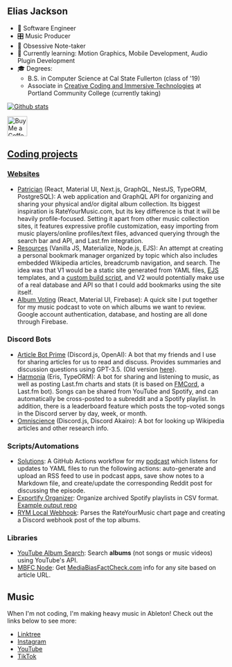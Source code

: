 ## Elias Jackson

- 🤖 Software Engineer
- 🎛️ Music Producer
- 📝 Obsessive Note-taker
- 🧠 Currently learning: Motion Graphics, Mobile Development, Audio Plugin Development
- 🎓 Degrees:
  - B.S. in Computer Science at Cal State Fullerton (class of '19)
  - Associate in [Creative Coding and Immersive Technologies](https://www.pcc.edu/programs/music-and-sonic-arts/aas-creative-coding/) at Portland Community College (currently taking)

[![Github stats](https://github-readme-stats.vercel.app/api?username=fossforlife&hide_title=true&theme=radical)](https://github.com/anuraghazra/github-readme-stats)

<a href='https://ko-fi.com/eliasjackson' target='_blank'><img height='35' style='border:0px;height:46px;' src='https://az743702.vo.msecnd.net/cdn/kofi3.png?v=0' border='0' alt='Buy Me a Coffee at ko-fi.com' />
<!-- ![Profile views](https://gpvc.arturio.dev/fossforlife)   -->

## Coding projects

### Websites

- [Patrician](https://github.com/patricianapp) (React, Material UI, Next.js, GraphQL, NestJS, TypeORM, PostgreSQL): A web application and GraphQL API for organizing and sharing your physical and/or digital album collection. Its biggest inspiration is RateYourMusic.com, but its key difference is that it will be heavily profile-focused. Setting it apart from other music collection sites, it features expressive profile customization, easy importing from music players/online profiles/text files, advanced querying through the search bar and API, and Last.fm integration.
- [Resources](https://github.com/FOSSforlife/resources) (Vanilla JS, Materialize, Node.js, EJS): An attempt at creating a personal bookmark manager organized by topic which also includes embedded Wikipedia articles, breadcrumb navigation, and search. The idea was that V1 would be a static site generated from YAML files, [EJS](https://ejs.co) templates, and a [custom build script](https://github.com/FOSSforlife/resources/blob/main/build.js), and V2 would potentially make use of a real database and API so that I could add bookmarks using the site itself.
- [Album Voting](https://github.com/FOSSforlife/listening-circle-voting-app) (React, Material UI, Firebase): A quick site I put together for my music podcast to vote on which albums we want to review. Google account authentication, database, and hosting are all done through Firebase.

### Discord Bots

- [Article Bot Prime](https://github.com/FOSSforlife/article-bot-prime) (Discord.js, OpenAI): A bot that my friends and I use for sharing articles for us to read and discuss. Provides summaries and discussion questions using GPT-3.5. (Old version [here](https://github.com/solutions-podcast/article-bot)).
- [Harmonia](https://github.com/patricianapp/Harmonia) (Eris, TypeORM): A bot for sharing and listening to music, as well as posting Last.fm charts and stats (it is based on [FMCord](https://github.com/kometh0616/fmcord), a Last.fm bot). Songs can be shared from YouTube and Spotify, and can automatically be cross-posted to a subreddit and a Spotify playlist. In addition, there is a leaderboard feature which posts the top-voted songs in the Discord server by day, week, or month.
- [Omniscience](https://github.com/solutions-podcast/omniscience) (Discord.js, Discord Akairo): A bot for looking up Wikipedia articles and other research info.

### Scripts/Automations

- [Solutions](https://github.com/solutions-podcast/podcast/tree/main/scripts): A GitHub Actions workflow for my [podcast](https://open.spotify.com/show/2mmb9lTkWVwMI1UEe5rZqA?si=2d9ddac99fb94a34) which listens for updates to YAML files to run the following actions: auto-generate and upload an RSS feed to use in podcast apps, save show notes to a Markdown file, and create/update the corresponding Reddit post for discussing the episode.
- [Exportify Organizer](https://github.com/FOSSforlife/exportify-organizer): Organize archived Spotify playlists in CSV format. [Example output repo](https://github.com/FOSSforlife/playlists)
- [RYM Local Webhook](https://github.com/FOSSforlife/rym-local-webhook): Parses the RateYourMusic chart page and creating a Discord webhook post of the top albums.

### Libraries

- [YouTube Album Search](https://github.com/FOSSforlife/youtube-album-search): Search **albums** (not songs or music videos) using YouTube's API.
- [MBFC Node](https://github.com/solutions-podcast/mbfc-node): Get [MediaBiasFactCheck.com](https://mediabiasfactcheck.com) info for any site based on article URL.

## Music

When I'm not coding, I'm making heavy music in Ableton! Check out the links below to see more:

- [Linktree](https://linktr.ee/eliasjackson)
- [Instagram](https://instagram.com/elias.jackson2)
- [YouTube](https://www.youtube.com/@eliasjacksonmusician)
- [TikTok](https://www.tiktok.com/@eliasjackson_music)
